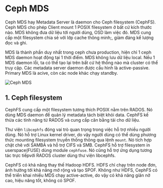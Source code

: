 # Ceph MDS
Ceph MDS hay Metadata Server là daemon cho Ceph filesystem (CephFS). Ceph MDS cho phép Client mount 1 POSIX filesystem ở bất cứ kích thước nào. MDS không đưa dữ liệu tới người dùng, OSD làm việc đó. MDS cung cấp một filesystem chia sẻ với lớp cache thông minh;, giảm đáng kể lượng đọc và ghi.

MDS là thành phần duy nhất trong ceph chưa production, hiện chỉ 1 ceph MDS daemon hoạt động tại 1 thời điểm. MDS không lưu dữ liệu local. Nếu 1 MDS daemon lỗi, ta có thể tạo lại trên bất cứ hệ thống nào mà cluster có thể truy cập. Các metadata server daemon được cấu hình là active-passive. Primary MDS  là acive, còn các node khác chạy standby. 

![Ceph MDS](http://image.prntscr.com/image/42125065216a41c6982db2740f1a7abf.png)

 

## 1. Ceph filesystem

 CephFS cung cấp một filesystem tương thích POSIX nằm trên RADOS. Nó dùng MDS daemon để quản lý metadata tách biệt khỏi data. CephFS kế thừa các tính năng từ RADOS và cung cấp cân bằng tải cho dữ liệu.

 Thư viện `libcephfs` đóng vai trò quan trọng trong việc hỗ trợ nhiều người dùng. Nó hỗ trợ Linux kernel driver, do vậy người dùng có thể dùng phương thức mounting filesystem truyền thống thông qua lệnh `mount`. Nó tích hợp chặt chẽ với SAMBA và hỗ trợ CIFS và SMB. CephFS hỗ trợ filesystem in userspace(FUSE) dùng module `cephfuse`. Nó cũng hỗ trợ ứng dụng tương tác trực tiếpvới RADOS cluster dùng thư viện libcephfs.

 CephFS có khả năng thay thế Hadoop HDFS. HDFS chỉ chạy trên node đơn, ảnh hưởng tới khả năng mở rộng và tạo SPOF. Không như HDFS, CephFS có thể triển khai nhiều MDS chạy active-active, do vậy có khả năng giãn nở cao, hiệu năng tốt, không có SPOF. 